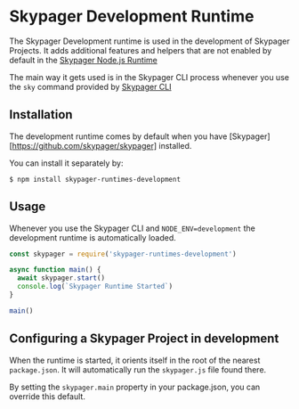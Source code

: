 # Skypager Development Runtime

The Skypager Development runtime is used in the development of Skypager Projects.  It adds additional features and helpers that are not enabled by default in the [Skypager Node.js Runtime](https://docs.skypager.io/packages/skypager-runtimes-node)

The main way it gets used is in the Skypager CLI process whenever you use the `sky` command provided by [Skypager CLI](https://docs.skypager.io/packages/skypager-cli)

## Installation

The development runtime comes by default when you have [Skypager][https://github.com/skypager/skypager] installed.

You can install it separately by:

```shell
$ npm install skypager-runtimes-development
```

## Usage

Whenever you use the Skypager CLI and `NODE_ENV=development` the development runtime is automatically loaded.

```javascript
const skypager = require('skypager-runtimes-development')

async function main() {
  await skypager.start()
  console.log(`Skypager Runtime Started`)
}

main()
```

## Configuring a Skypager Project in development

When the runtime is started, it orients itself in the root of the nearest `package.json`.  It will automatically run the `skypager.js` file found there.

By setting the `skypager.main` property in your package.json, you can override this default.
